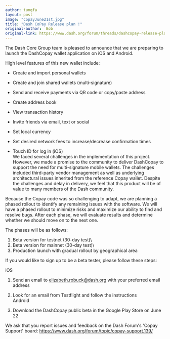 ```yaml
---
author: tungfa
layout: post
image: "copayJune21st.jpg"
title: "Dash CoPay Release plan !"
original-author:  Bob
original-link: https://www.dash.org/forum/threads/dashcopay-release-plan.38915/#post-190461
---
```




The Dash Core Group team is pleased to announce that we are preparing to launch the DashCopay wallet application on iOS and Android.

High level features of this new wallet include:

-   Create and import personal wallets

-   Create and join shared wallets (multi-signature)

-   Send and receive payments via QR code or copy/paste address

-   Create address book

-   View transaction history

-   Invite friends via email, text or social

-   Set local currency

-   Set desired network fees to increase/decrease confirmation times

-   Touch ID for log in (iOS)\
We faced several challenges in the implementation of this project. However, we made a promise to the community to deliver DashCopay to support the need for multi-signature mobile wallets. The challenges included third-party vendor management as well as underlying architectural issues inherited from the reference Copay wallet. Despite the challenges and delay in delivery, we feel that this product will be of value to many members of the Dash community.

Because the Copay code was so challenging to adapt, we are planning a phased rollout to identify any remaining issues with the software. We will have a phased rollout to minimize risks and maximize our ability to find and resolve bugs. After each phase, we will evaluate results and determine whether we should move on to the next one.

The phases will be as follows:

1) Beta version for testnet (30-day test)\
2) Beta version for mainnet (30-day test)\
3) Production launch with gradual rollout by geographical area

If you would like to sign up to be a beta tester, please follow these steps:

iOS

1.  Send an email to <elizabeth.robuck@dash.org> with your preferred email address

2.  Look for an email from Testflight and follow the instructions\
Android

1.  Download the DashCopay public beta in the Google Play Store on June 22

We ask that you report issues and feedback on the Dash Forum's 'Copay Support' board: <https://www.dash.org/forum/topic/copay-support.139/>
